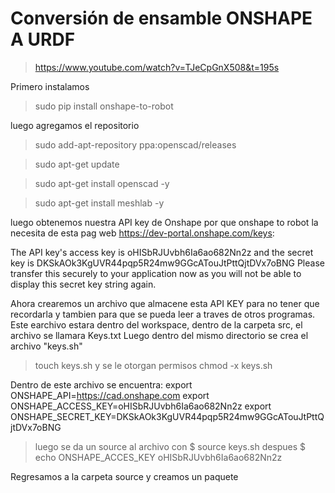 # Conversión de ensamble ONSHAPE A URDF
> https://www.youtube.com/watch?v=TJeCpGnX508&t=195s

Primero instalamos 
> sudo pip install onshape-to-robot

luego agregamos el repositorio
> sudo add-apt-repository ppa:openscad/releases

> sudo apt-get update

> sudo apt-get install openscad -y

> sudo apt-get install meshlab -y

luego obtenemos nuestra API key de Onshape por que onshape to robot la necesita de esta pag web https://dev-portal.onshape.com/keys:

The API key's access key is oHISbRJUvbh6Ia6ao682Nn2z and the secret key is DKSkAOk3KgUVR44pqp5R24mw9GGcATouJtPttQjtDVx7oBNG 
Please transfer this securely to your application now as you will not be able to display this secret key string again.

Ahora crearemos un archivo que almacene esta API KEY para no tener que recordarla y tambien para que se pueda leer a traves de otros programas. Este earchivo estara dentro del workspace, dentro de la carpeta src, el archivo se llamara Keys.txt 
Luego dentro del mismo directorio se crea el archivo "keys.sh"
>touch keys.sh
y se le otorgan permisos
>chmod -x keys.sh

Dentro de este archivo se encuentra:
export ONSHAPE_API=https://cad.onshape.com
export ONSHAPE_ACCESS_KEY=oHISbRJUvbh6Ia6ao682Nn2z
export ONSHAPE_SECRET_KEY=DKSkAOk3KgUVR44pqp5R24mw9GGcATouJtPttQjtDVx7oBNG

> luego se da un source al archivo con $ source keys.sh
> despues $ echo ONSHAPE_ACCES_KEY oHISbRJUvbh6Ia6ao682Nn2z

Regresamos a la carpeta source y creamos un paquete
